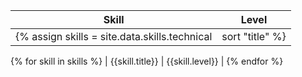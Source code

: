 | Skill | Level |
| ---- | ---- |
{% assign skills = site.data.skills.technical | sort "title" %}
{% for skill in skills %}
| {{skill.title}} | {{skill.level}} |
{% endfor %}
